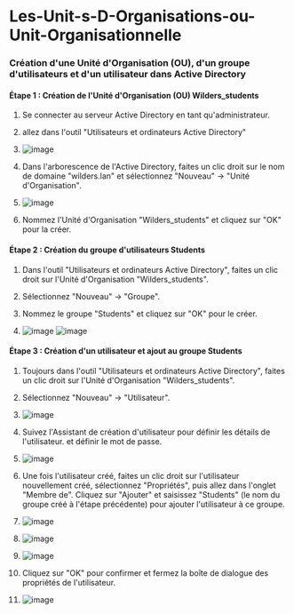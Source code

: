 # Les-Unit-s-D-Organisations-ou-Unit-Organisationnelle

### Création d'une Unité d'Organisation (OU), d'un groupe d'utilisateurs et d'un utilisateur dans Active Directory

#### Étape 1 : Création de l'Unité d'Organisation (OU) Wilders_students

1. Se connecter au serveur Active Directory en tant qu'administrateur.

2. allez dans l'outil "Utilisateurs et ordinateurs Active Directory"

3. ![image](https://github.com/manmaryem/Les-Unit-s-D-Organisations-ou-Unit-Organisationnelle/assets/137881827/c1466e68-6e59-4a0d-8985-354b16b47f2a)

4. Dans l'arborescence de l'Active Directory, faites un clic droit sur le nom de domaine "wilders.lan" et sélectionnez "Nouveau" -> "Unité d'Organisation".

5. ![image](https://github.com/manmaryem/Les-Unit-s-D-Organisations-ou-Unit-Organisationnelle/assets/137881827/b5f0e9aa-db9a-40e8-b1af-b370add43c17)


6. Nommez l'Unité d'Organisation "Wilders_students" et cliquez sur "OK" pour la créer.

#### Étape 2 : Création du groupe d'utilisateurs Students

1. Dans l'outil "Utilisateurs et ordinateurs Active Directory", faites un clic droit sur l'Unité d'Organisation "Wilders_students".

2. Sélectionnez "Nouveau" -> "Groupe".

3. Nommez le groupe "Students" et cliquez sur "OK" pour le créer.

4. ![image](https://github.com/manmaryem/Les-Unit-s-D-Organisations-ou-Unit-Organisationnelle/assets/137881827/f3ff8e24-20fb-44d0-b263-7ec6e2fb7732)
![image](https://github.com/manmaryem/Les-Unit-s-D-Organisations-ou-Unit-Organisationnelle/assets/137881827/0d459d36-476a-44ad-b779-a76875f339e6)


#### Étape 3 : Création d'un utilisateur et ajout au groupe Students

1. Toujours dans l'outil "Utilisateurs et ordinateurs Active Directory", faites un clic droit sur l'Unité d'Organisation "Wilders_students".

3. Sélectionnez "Nouveau" -> "Utilisateur".

4. ![image](https://github.com/manmaryem/Les-Unit-s-D-Organisations-ou-Unit-Organisationnelle/assets/137881827/d1859fb0-9c92-4835-a457-e1df61929508)


5. Suivez l'Assistant de création d'utilisateur pour définir les détails de l'utilisateur. et définir le mot de passe.

6. ![image](https://github.com/manmaryem/Les-Unit-s-D-Organisations-ou-Unit-Organisationnelle/assets/137881827/3de943e2-3192-4e43-9fea-c8dc947d8008)


7. Une fois l'utilisateur créé, faites un clic droit sur l'utilisateur nouvellement créé, sélectionnez "Propriétés", puis allez dans l'onglet "Membre de". Cliquez sur "Ajouter" et saisissez "Students" (le nom du groupe créé à l'étape précédente) pour ajouter l'utilisateur à ce groupe.

8. ![image](https://github.com/manmaryem/Les-Unit-s-D-Organisations-ou-Unit-Organisationnelle/assets/137881827/fe69ceea-5533-43a7-a062-b149398a6f52)
9. ![image](https://github.com/manmaryem/Les-Unit-s-D-Organisations-ou-Unit-Organisationnelle/assets/137881827/d1bb2c2b-f480-4f80-bc6a-b88090180ed8)
10. ![image](https://github.com/manmaryem/Les-Unit-s-D-Organisations-ou-Unit-Organisationnelle/assets/137881827/9c8d7f46-0574-496c-874d-4284d1327077)


11. Cliquez sur "OK" pour confirmer et fermez la boîte de dialogue des propriétés de l'utilisateur.

12. ![image](https://github.com/manmaryem/Les-Unit-s-D-Organisations-ou-Unit-Organisationnelle/assets/137881827/420c6bf8-2a3f-45f8-8621-fbd9e404b2a6)



